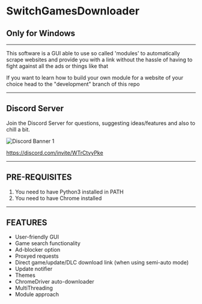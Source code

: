 # SwitchGamesDownloader
## Only for Windows

---

This software is a GUI able to use so called 'modules' to automatically scrape websites and provide you with a link without the hassle of having to fight against all the ads or things like that

If you want to learn how to build your own module for a website of your choice head to the "development" branch of this repo

---

## Discord Server
Join the Discord Server for questions, suggesting ideas/features and also to chill a bit.

![Discord Banner 1](https://discordapp.com/api/guilds/857306107113766912/widget.png?style=banner1)

https://discord.com/invite/WTrCtvyPke

---

## PRE-REQUISITES
1. You need to have Python3 installed in PATH
2. You need to have Chrome installed
---

## FEATURES
* User-friendly GUI
* Game search functionality
* Ad-blocker option
* Proxyed requests
* Direct game/update/DLC download link (when using semi-auto mode)
* Update notifier
* Themes
* ChromeDriver auto-downloader
* MultiThreading
* Module approach
